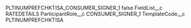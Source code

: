 <?xml version="1.0" encoding="UTF-8"?>
<CustomMetadata xmlns="http://soap.sforce.com/2006/04/metadata" xmlns:xsi="http://www.w3.org/2001/XMLSchema-instance" xmlns:xsd="http://www.w3.org/2001/XMLSchema">
    <label>PLTINUMPREFCHKTISA_CONSUMER_SIGNER_1</label>
    <protected>false</protected>
    <values>
        <field>FieldList__c</field>
        <value xsi:type="xsd:string">RATEDETAILS</value>
    </values>
    <values>
        <field>ParticipantRole__c</field>
        <value xsi:type="xsd:string">CONSUMER_SIGNER_1</value>
    </values>
    <values>
        <field>TemplateCode__c</field>
        <value xsi:type="xsd:string">PLTINUMPREFCHKTISA</value>
    </values>
</CustomMetadata>
